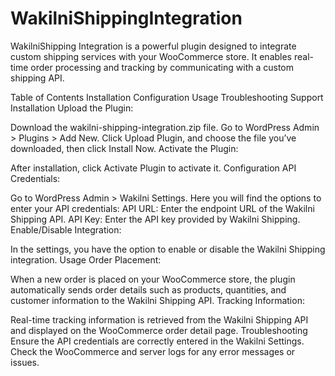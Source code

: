 # WakilniShippingIntegration

WakilniShipping Integration is a powerful plugin designed to integrate custom shipping services with your WooCommerce store. It enables real-time order processing and tracking by communicating with a custom shipping API.

Table of Contents
Installation
Configuration
Usage
Troubleshooting
Support
Installation
Upload the Plugin:

Download the wakilni-shipping-integration.zip file.
Go to WordPress Admin > Plugins > Add New.
Click Upload Plugin, and choose the file you’ve downloaded, then click Install Now.
Activate the Plugin:

After installation, click Activate Plugin to activate it.
Configuration
API Credentials:

Go to WordPress Admin > Wakilni Settings.
Here you will find the options to enter your API credentials:
API URL: Enter the endpoint URL of the Wakilni Shipping API.
API Key: Enter the API key provided by Wakilni Shipping.
Enable/Disable Integration:

In the settings, you have the option to enable or disable the Wakilni Shipping integration.
Usage
Order Placement:

When a new order is placed on your WooCommerce store, the plugin automatically sends order details such as products, quantities, and customer information to the Wakilni Shipping API.
Tracking Information:

Real-time tracking information is retrieved from the Wakilni Shipping API and displayed on the WooCommerce order detail page.
Troubleshooting
Ensure the API credentials are correctly entered in the Wakilni Settings.
Check the WooCommerce and server logs for any error messages or issues.
